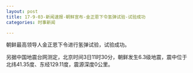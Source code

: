 ```yaml
---
layout: post
title: 17-9-03-新闻速报-朝鲜宣布-金正恩下令氢弹试验-试验成功
categories: 时事新闻

---
```


朝鲜最高领导人金正恩下令进行氢弹试验，试验成功。

另据中国地震台网测定，北京时间3日11时30分，朝鲜发生6.3级地震，震中位于北纬41.35度、东经129.11度，震源深度0公里。